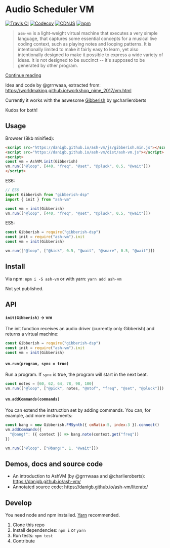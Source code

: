 # Audio Scheduler VM
[![Travis CI](https://img.shields.io/travis/danigb/ash-vm/master.svg)](https://travis-ci.org/danigb/ash-vm)
[![Codecov](https://img.shields.io/codecov/c/github/danigb/ash-vm/master.svg)](https://codecov.io/gh/danigb/ash-vm)
[![CDNJS](https://img.shields.io/cdnjs/v/ash-vm.svg?colorB=ff69b4)](https://cdnjs.com/libraries/ash-vm)
[![npm](https://img.shields.io/npm/v/ash-vm.svg?colorB=ff69b4)](https://www.npmjs.org/package/ash-vm)


> `asm-vm` is a light-weight virtual machine that executes a very simple language, that captures some essential concepts for a musical live coding context, such as playing notes and looping patterns. It is intentionally limited to make it fairly easy to learn, yet also intentionally designed to make it possible to express a wide variety of ideas. It is not designed to be succinct -- it's supposed to be generated by other program.

[Continue reading](https://danigb.github.io/ash-vm/)

Idea and code by @grrrwaaa, extracted from:
https://worldmaking.github.io/workshop_nime_2017/vm.html

Currently it works with the aswesome [Gibberish](https://github.com/charlieroberts/Gibberish) by @charlieroberts

Kudos for both!

## Usage

Browser (8kb minified):

```html
<script src="https://danigb.github.io/ash-vm/js/gibberish.min.js"></script>
<script src="https://danigb.github.io/ash-vm/dist/ash-vm.js"></script>
<script>
const vm = AshVM.init(Gibberish)
vm.run(["@loop", [440, "freq", "@set", "@pluck", 0.5, "@wait"]])
</script>
```

ES6:

```js
// ES6
import Gibberish from "gibberish-dsp"
import { init } from "ash-vm"

const vm = init(Gibberish)
vm.run(["@loop", [440, "freq", "@set", "@pluck", 0.5, "@wait"]])
```

ES5:


```js
const Gibberish = require("gibberish-dsp")
const init = require("ash-vm").init
const vm = init(Gibberish)

vm.run(["@loop", ["@kick", 0.5, "@wait", "@snare", 0.5, "@wait"]])
```

## Install

Via npm: `npm i -S ash-vm` or with yarn: `yarn add ash-vm`

Not yet published.

## API

#### `init(Gibberish)` → vm

The init function receives an audio driver (currently only Gibberish) and returns a virtual machine:

```js
const Gibberish = require("gibberish-dsp")
const init = require("ash-vm").init
const vm = init(Gibberish)
```

#### `vm.run(program, sync = true)`

Run a program. If `sync` is true, the program will start in the next beat.

```js
const notes = [60, 62, 64, 78, 98, 100]
vm.run(["@loop", ["@pick", notes, "@mtof", "freq", "@set", "@pluck"]])
```

#### `vm.addCommands(commands)`

You can extend the instruction set by adding commands. You can, for example, add more instruments:

```js
const bang = new Gibberish.FMSynth({ cmRatio:5, index:3 }).connect()
vm.addCommands({
  "@bang!": ({ context }) => bang.note(context.get("freq"))
})

vm.run(["@loop", ["@bang!", 1, "@wait"]])
```

## Demos, docs and source code

- An introduction to AshVM (by @grrrwaaa and @charlieroberts): https://danigb.github.io/ash-vm/
- Annotated source code: https://danigb.github.io/ash-vm/literate/

## Develop

You need node and npm installed. [Yarn](https://yarnpkg.com/en/docs/install) recommended.

1. Clone this repo
2. Install dependencies: `npm i` or `yarn`
3. Run tests: `npm test`
4. Contribute
